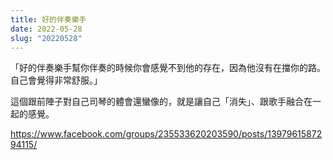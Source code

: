 ```yaml
---
title: 好的伴奏樂手
date: 2022-05-28
slug: "20220528"
---
```


「好的伴奏樂手幫你伴奏的時候你會感覺不到他的存在，因為他沒有在擋你的路。自己會覺得非常舒服。」

這個跟前陣子對自己司琴的體會還蠻像的，就是讓自己「消失」、跟歌手融合在一起的感覺。

https://www.facebook.com/groups/235533620203590/posts/1397961587294115/

